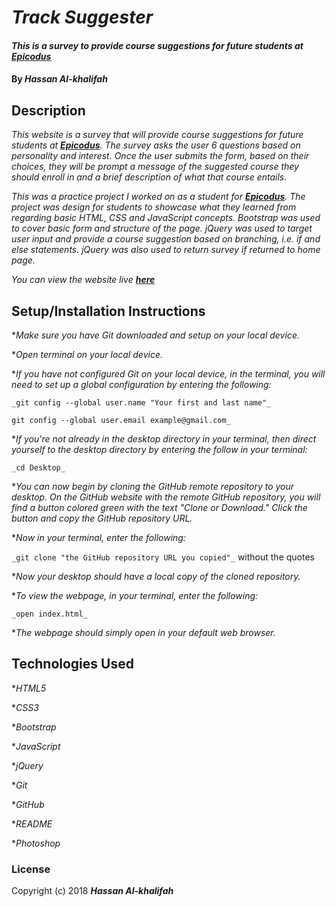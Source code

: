# _Track Suggester_

#### _This is a survey to provide course suggestions for future students at [**Epicodus**](https://www.epicodus.com/)_

#### By _**Hassan Al-khalifah**_

## Description

_This website is a survey that will provide course suggestions for future students at [**Epicodus**](https://www.epicodus.com/). The survey asks the user 6 questions based on personality and interest. Once the user submits the form, based on their choices, they will be prompt a message of the suggested course they should enroll in and a brief description of what that course entails._

_This was a practice project I worked on as a student for [**Epicodus**](https://www.epicodus.com/). The project was design for students to showcase what they learned from regarding basic HTML, CSS and JavaScript concepts. Bootstrap was used to cover basic form and structure of the page. jQuery was used to target user input and provide a course suggestion based on branching, i.e. if and else statements. jQuery was also used to return survey if returned to home page._

_You can view the website live [**here**]()_

## Setup/Installation Instructions

*_Make sure you have Git downloaded and setup on your local device._

*_Open terminal on your local device._

*_If you have not configured Git on your local device, in the terminal, you will need to set up a global configuration by entering the following:_

```
_git config --global user.name "Your first and last name"_

git config --global user.email example@gmail.com_
```
*_If you're not already in the desktop directory in your terminal, then direct yourself to the desktop directory by entering the follow in your terminal:_

`_cd Desktop_`

*_You can now begin by cloning the GitHub remote repository to your desktop. On the GitHub website with the remote GitHub repository, you will find a button colored green with the text "Clone or Download." Click the button and copy the GitHub repository URL._

*_Now in your terminal, enter the following:_

`_git clone "the GitHub repository URL you copied"_` without the quotes

*_Now your desktop should have a local copy of the cloned repository._

*_To view the webpage, in your terminal, enter the following:_

`_open index.html_`

*_The webpage should simply open in your default web browser._

## Technologies Used

*_HTML5_

*_CSS3_

*_Bootstrap_

*_JavaScript_

*_jQuery_

*_Git_

*_GitHub_

*_README_

*_Photoshop_

### License

Copyright (c) 2018 **_Hassan Al-khalifah_**
